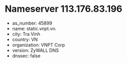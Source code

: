 # Nameserver 113.176.83.196

* as_number: 45899
* name: static.vnpt.vn.
* city: Tra Vinh
* country: VN
* organization: VNPT Corp
* version: ZyWALL DNS
* dnssec: false
